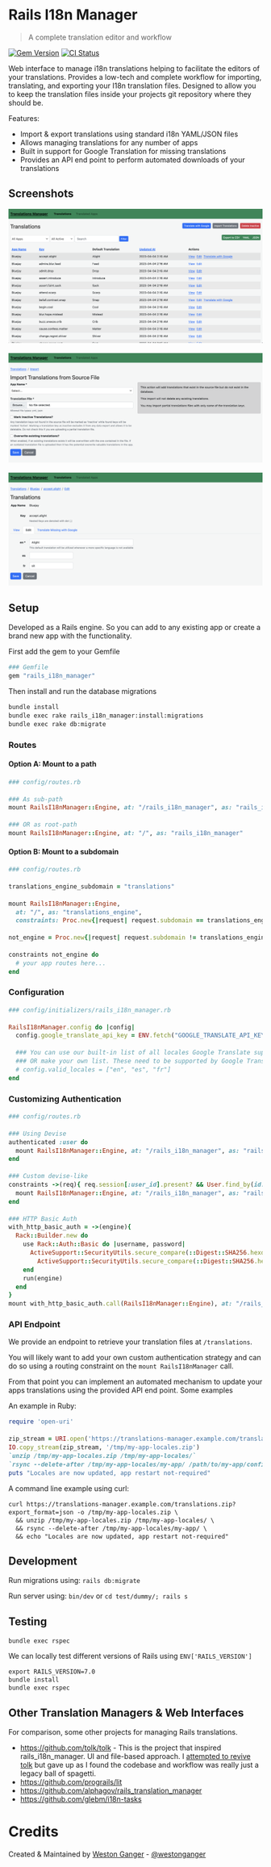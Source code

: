 # Rails I18n Manager
> A complete translation editor and workflow

<a href="https://badge.fury.io/rb/rails_i18n_manager" target="_blank"><img height="21" style='border:0px;height:21px;' border='0' src="https://badge.fury.io/rb/rails_i18n_manager.svg" alt="Gem Version"></a>
<a href='https://github.com/westonganger/rails_i18n_manager/actions' target='_blank'><img src="https://github.com/westonganger/rails_i18n_manager/workflows/Tests/badge.svg" style="max-width:100%;" height='21' style='border:0px;height:21px;' border='0' alt="CI Status"></a>

Web interface to manage i18n translations helping to facilitate the editors of your translations. Provides a low-tech and complete workflow for importing, translating, and exporting your I18n translation files. Designed to allow you to keep the translation files inside your projects git repository where they should be.

Features:

- Import & export translations using standard i18n YAML/JSON files
- Allows managing translations for any number of apps
- Built in support for Google Translation for missing translations
- Provides an API end point to perform automated downloads of your translations

## Screenshots
![Screenshot](/screenshot_list.png)
<br><br>
![Screenshot](/screenshot_import.png)
<br><br>
![Screenshot](/screenshot_edit.png)

## Setup

Developed as a Rails engine. So you can add to any existing app or create a brand new app with the functionality.

First add the gem to your Gemfile

```ruby
### Gemfile
gem "rails_i18n_manager"
```

Then install and run the database migrations

```sh
bundle install
bundle exec rake rails_i18n_manager:install:migrations
bundle exec rake db:migrate
```

### Routes

#### Option A: Mount to a path

```ruby
### config/routes.rb

### As sub-path
mount RailsI18nManager::Engine, at: "/rails_i18n_manager", as: "rails_i18n_manager"

### OR as root-path
mount RailsI18nManager::Engine, at: "/", as: "rails_i18n_manager"
```

#### Option B: Mount to a subdomain

```ruby
### config/routes.rb

translations_engine_subdomain = "translations"

mount RailsI18nManager::Engine,
  at: "/", as: "translations_engine",
  constraints: Proc.new{|request| request.subdomain == translations_engine_subdomain }

not_engine = Proc.new{|request| request.subdomain != translations_engine_subdomain }

constraints not_engine do
  # your app routes here...
end
```

### Configuration

```ruby
### config/initializers/rails_i18n_manager.rb

RailsI18nManager.config do |config|
  config.google_translate_api_key = ENV.fetch("GOOGLE_TRANSLATE_API_KEY", nil)

  ### You can use our built-in list of all locales Google Translate supports
  ### OR make your own list. These need to be supported by Google Translate
  # config.valid_locales = ["en", "es", "fr"]
end
```

### Customizing Authentication

```ruby
### config/routes.rb

### Using Devise
authenticated :user do
  mount RailsI18nManager::Engine, at: "/rails_i18n_manager", as: "rails_i18n_manager"
end

### Custom devise-like
constraints ->(req){ req.session[:user_id].present? && User.find_by(id: req.session[:user_id]) } do
  mount RailsI18nManager::Engine, at: "/rails_i18n_manager", as: "rails_i18n_manager"
end

### HTTP Basic Auth
with_http_basic_auth = ->(engine){
  Rack::Builder.new do
    use Rack::Auth::Basic do |username, password|
      ActiveSupport::SecurityUtils.secure_compare(::Digest::SHA256.hexdigest(username), ::Digest::SHA256.hexdigest(ENV.fetch("RAILS_I18N_MANAGER_USERNAME"))) &&
        ActiveSupport::SecurityUtils.secure_compare(::Digest::SHA256.hexdigest(password), ::Digest::SHA256.hexdigest(ENV.fetch("RAILS_I18N_MANAGER_PASSWORD")))
    end
    run(engine)
  end
}
mount with_http_basic_auth.call(RailsI18nManager::Engine), at: "/rails_i18n_manager", as: "rails_i18n_manager"
```

### API Endpoint

We provide an endpoint to retrieve your translation files at `/translations`.

You will likely want to add your own custom authentication strategy and can do so using a routing constraint on the `mount RailsI18nManager` call.

From that point you can implement an automated mechanism to update your apps translations using the provided API end point. Some examples

An example in Ruby:

```ruby
require 'open-uri'

zip_stream = URI.open('https://translations-manager.example.com/translations.zip?export_format=yaml')
IO.copy_stream(zip_stream, '/tmp/my-app-locales.zip')
`unzip /tmp/my-app-locales.zip /tmp/my-app-locales/`
`rsync --delete-after /tmp/my-app-locales/my-app/ /path/to/my-app/config/locales/`
puts "Locales are now updated, app restart not-required"
```

A command line example using curl:

```
curl https://translations-manager.example.com/translations.zip?export_format=json -o /tmp/my-app-locales.zip \
  && unzip /tmp/my-app-locales.zip /tmp/my-app-locales/ \
  && rsync --delete-after /tmp/my-app-locales/my-app/ \
  && echo "Locales are now updated, app restart not-required"
```

## Development

Run migrations using: `rails db:migrate`

Run server using: `bin/dev` or `cd test/dummy/; rails s`

## Testing

```
bundle exec rspec
```

We can locally test different versions of Rails using `ENV['RAILS_VERSION']`

```
export RAILS_VERSION=7.0
bundle install
bundle exec rspec
```

## Other Translation Managers & Web Interfaces

For comparison, some other projects for managing Rails translations.

- https://github.com/tolk/tolk - This is the project that inspired rails_i18n_manager. UI and file-based approach. I [attempted to revive tolk](https://github.com/tolk/tolk/pull/161) but gave up as I found the codebase and workflow was really just a legacy ball of spagetti.
- https://github.com/prograils/lit
- https://github.com/alphagov/rails_translation_manager
- https://github.com/glebm/i18n-tasks


# Credits

Created & Maintained by [Weston Ganger](https://westonganger.com) - [@westonganger](https://github.com/westonganger)
